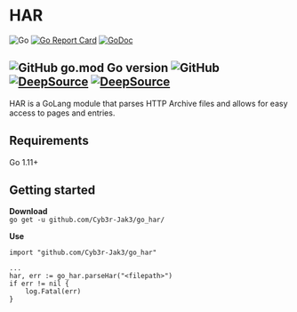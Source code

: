 # HAR
![Go](https://github.com/Cyb3r-Jak3/go_har/workflows/Go/badge.svg?branch=master)
[![Go Report Card](https://goreportcard.com/badge/github.com/Cyb3r-Jak3/go_har)](https://goreportcard.com/report/github.com/Cyb3r-Jak3/go_har)  [![GoDoc](https://godoc.org/github.com/Cyb3r-Jak3/go_har?status.svg)](https://godoc.org/github.com/Cyb3r-Jak3/go_har)

![GitHub go.mod Go version](https://img.shields.io/github/go-mod/go-version/Cyb3r-Jak3/go_har?style=flat-square) ![GitHub](https://img.shields.io/github/license/Cyb3r-Jak3/go_har?style=flat-square)
[![DeepSource](https://deepsource.io/gh/Cyb3r-Jak3/go_har.svg/?label=active+issues&show_trend=true)](https://deepsource.io/gh/Cyb3r-Jak3/go_har/?ref=repository-badge) [![DeepSource](https://deepsource.io/gh/Cyb3r-Jak3/go_har.svg/?label=resolved+issues&show_trend=true)](https://deepsource.io/gh/Cyb3r-Jak3/go_har/?ref=repository-badge)
---

HAR is a GoLang module that parses HTTP Archive files and allows for easy access to pages and entries.

## Requirements

Go 1.11+

## Getting started

**Download**  
`go get -u github.com/Cyb3r-Jak3/go_har/`

**Use**
```golang
import "github.com/Cyb3r-Jak3/go_har"

...
har, err := go_har.parseHar("<filepath>")
if err != nil {
    log.Fatal(err)
}
```